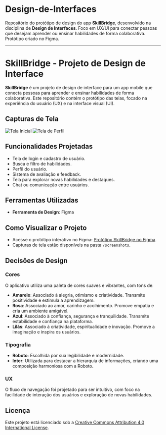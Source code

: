 # Design-de-Interfaces

Repositório do protótipo de design do app **SkillBridge**, desenvolvido na disciplina de **Design de Interfaces**. Foco em UX/UI para conectar pessoas que desejam aprender ou ensinar habilidades de forma colaborativa. Protótipo criado no Figma.

---

# SkillBridge - Projeto de Design de Interface

**SkillBridge** é um projeto de design de interface para um app mobile que conecta pessoas para aprender e ensinar habilidades de forma colaborativa. Este repositório contém o protótipo das telas, focado na experiência do usuário (UX) e na interface visual (UI).

## Capturas de Tela

![Tela Inicial](/screenshots/home.png)
![Tela de Perfil](/screenshots/profile.png)

## Funcionalidades Projetadas

- Tela de login e cadastro de usuário.
- Busca e filtro de habilidades.
- Perfil do usuário.
- Sistema de avaliação e feedback.
- Tela para explorar novas habilidades e destaques.
- Chat ou comunicação entre usuários.

## Ferramentas Utilizadas

- **Ferramenta de Design**: Figma

## Como Visualizar o Projeto

- Acesse o protótipo interativo no Figma: [Protótipo SkillBridge no Figma](https://www.figma.com/file/qmv1AYp6jHN8IGyHSwAvW5/Prot%C3%B3tipo---SkillBridge?node-id=0%3A1&t=tZP3YuhCmrdrz7R1-1).
- Capturas de tela estão disponíveis na pasta `/screenshots`.

## Decisões de Design

### Cores
O aplicativo utiliza uma paleta de cores suaves e vibrantes, com tons de:

- **Amarelo**: Associado à alegria, otimismo e criatividade. Transmite positividade e estimula a aprendizagem.
- **Rosa**: Associado ao amor, carinho e acolhimento. Promove empatia e cria um ambiente amigável.
- **Azul**: Associado à confiança, segurança e tranquilidade. Transmite estabilidade e confiança na plataforma.
- **Lilás**: Associado à criatividade, espiritualidade e inovação. Promove a imaginação e inspira os usuários.

### Tipografia
- **Roboto**: Escolhida por sua legibilidade e modernidade.
- **Inter**: Utilizada para destacar a hierarquia de informações, criando uma composição harmoniosa com a Roboto.

### UX
O fluxo de navegação foi projetado para ser intuitivo, com foco na facilidade de interação dos usuários e exploração de novas habilidades.

## Licença

Este projeto está licenciado sob a [Creative Commons Attribution 4.0 International License](LICENSE.md).

